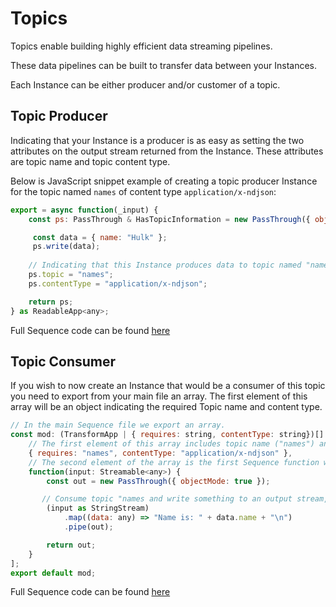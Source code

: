 # Topics

Topics enable building highly efficient data streaming pipelines.

These data pipelines can be built to transfer data between your Instances.

Each Instance can be either producer and/or customer of a topic.

## Topic Producer

Indicating that your Instance is a producer is as easy as setting the two attributes on the output stream returned from the Instance. These attributes are topic name and topic content type.

Below is JavaScript snippet example of creating a topic producer Instance for the topic named ```names``` of content type ```application/x-ndjson```:

```js
export = async function(_input) {
    const ps: PassThrough & HasTopicInformation = new PassThrough({ objectMode: true });

     const data = { name: "Hulk" };
     ps.write(data);
    
    // Indicating that this Instance produces data to topic named "names".
    ps.topic = "names";
    ps.contentType = "application/x-ndjson";

    return ps;
} as ReadableApp<any>;
```

Full Sequence code can be found [here](https://github.com/scramjetorg/reference-apps/blob/main/js/endless-names-output/index.ts)

## Topic Consumer

If you wish to now create an Instance that would be a consumer of this topic you need to export from your main file an array. The first element of this array will be an object indicating the required Topic name and content type.

```js
// In the main Sequence file we export an array.
const mod: (TransformApp | { requires: string, contentType: string})[] = [
    // The first element of this array includes topic name ("names") and content type ("application/x-ndjson")
    { requires: "names", contentType: "application/x-ndjson" },
    // The second element of the array is the first Sequence function we wish to call
    function(input: Streamable<any>) {
        const out = new PassThrough({ objectMode: true });

       // Consume topic "names and write something to an output stream, e.g.
        (input as StringStream)
            .map((data: any) => "Name is: " + data.name + "\n")
            .pipe(out);

        return out;
    }
];
export default mod;
```

Full Sequence code can be found [here](https://github.com/scramjetorg/reference-apps/blob/main/js/hello-input-out/src/index.ts)
